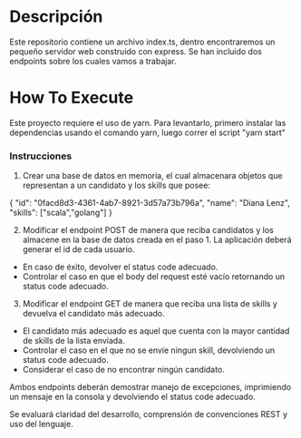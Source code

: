 # Descripción #
Este repositorio contiene un archivo index.ts, dentro encontraremos un pequeño servidor web construido con express. Se han incluido dos endpoints sobre los cuales vamos a trabajar.

# How To Execute #

Este proyecto requiere el uso de yarn. Para levantarlo, primero instalar las dependencias usando el comando yarn, luego correr el script "yarn start"

### Instrucciones ###

1. Crear una base de datos en memoria, el cual almacenara objetos que representan a un candidato y los skills que posee:

{
    "id": "0facd8d3-4361-4ab7-8921-3d57a73b796a",
    "name": "Diana Lenz",
    "skills": ["scala","golang"]
}

2. Modificar el endpoint POST de manera que reciba candidatos y los almacene en la base de datos creada en el paso 1. La aplicación deberá generar el id de cada usuario. 
* En caso de éxito, devolver el status code adecuado. 
* Controlar el caso en que el body del request esté vacío retornando un status code adecuado.

3. Modificar el endpoint GET de manera que reciba una lista de skills y devuelva el candidato más adecuado. 
* El candidato más adecuado es aquel que cuenta con la mayor cantidad de skills de la lista enviada.
* Controlar el caso en el que no se envíe ningun skill, devolviendo un status code adecuado.
* Considerar el caso de no encontrar ningún candidato.

Ambos endpoints deberán demostrar manejo de excepciones, imprimiendo un mensaje en la consola y devolviendo el status code adecuado.

Se evaluará claridad del desarrollo, comprensión de convenciones REST y uso del lenguaje.